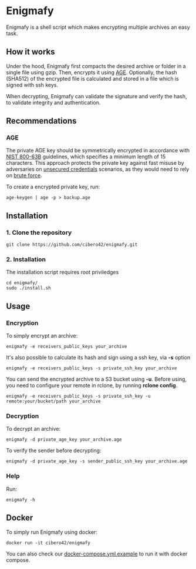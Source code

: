 # Enigmafy
Enigmafy is a shell script which makes encrypting multiple archives an easy task.

## How it works
Under the hood, Enigmafy first compacts the desired archive or folder in a single file using gzip. Then, encrypts it using [AGE](https://github.com/FiloSottile/age). Optionally, the hash (SHA512) of the encrypted file is calculated and stored in a file which is signed with ssh keys.

When decrypting, Enigmafy can validate the signature and verify the hash, to validate integrity and authentication.

## Recommendations
### AGE
The private AGE key should be symmetrically encrypted in accordance with [NIST 800-63B](https://pages.nist.gov/800-63-3/sp800-63b.html) guidelines, which specifies a minimum length of 15 characters. This approach protects the private key against fast misuse by adversaries on [unsecured credentials](https://attack.mitre.org/techniques/T1552/004/) scenarios, as they would need to rely on [brute force](https://attack.mitre.org/techniques/T1110/).

To create a encrypted private key, run:
```
age-keygen | age -p > backup.age
```

## Installation
### 1. Clone the repository
```
git clone https://github.com/cibero42/enigmafy.git
```
### 2. Installation
The installation script requires root priviledges
```
cd enigmafy/
sudo ./install.sh
```

## Usage
### Encryption
To simply encrypt an archive:
```
enigmafy -e receivers_public_keys your_archive
```

It's also possible to calculate its hash and sign using a ssh key, via **-s** option
```
enigmafy -e receivers_public_keys -s private_ssh_key your_archive
```

You can send the encrypted archive to a S3 bucket using **-u**. Before using, you need to configure your remote in rclone, by running **rclone config**.
```
enigmafy -e receivers_public_keys -s private_ssh_key -u remote:your/bucket/path your_archive
```

### Decryption
To decrypt an archive:
```
enigmafy -d private_age_key your_archive.age
```

To verify the sender before decrypting:
```
enigmafy -d private_age_key -s sender_public_ssh_key your_archive.age
```

### Help
Run:
```
enigmafy -h
```

## Docker
To simply run Enigmafy using docker:
```
docker run -it cibero42/enigmafy
```

You can also check our [docker-compose.yml.example]() to run it with docker compose.